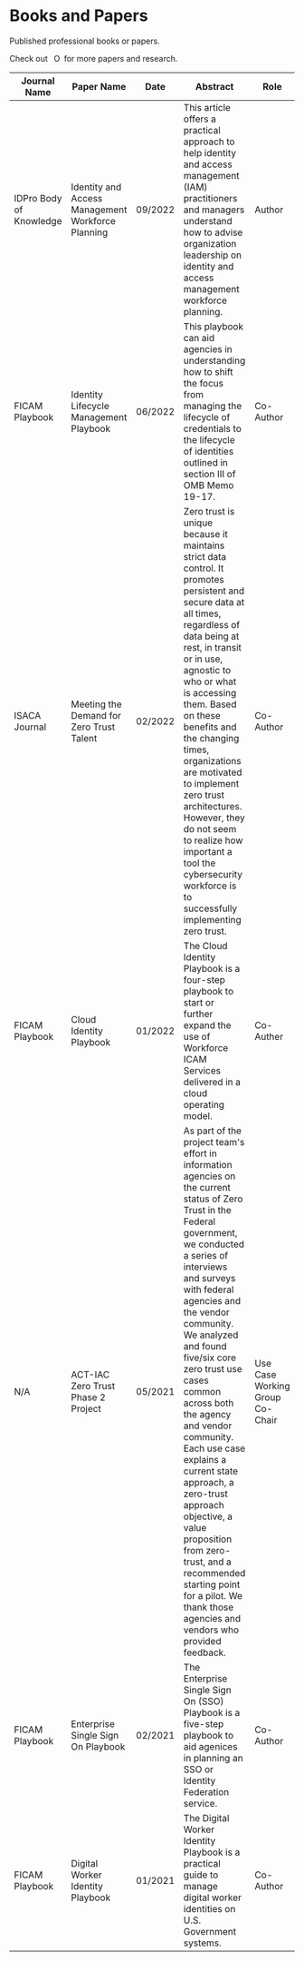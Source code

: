 # Books and Papers

Published professional books or papers. 

Check out <img src="https://orcid.org/sites/default/files/images/orcid_16x16.png" style="width: 1em; margin-inline-start: 0.5em" alt="ORCID iD icon" href="https://orcid.org/0000-0001-9543-9013" target="_blank" rel="noopener noreferrer"> for more papers and research.

| Journal Name    | Paper Name       | Date | Abstract          | Role  | Published Link |
| --------------- | ---------------- | ---- | ----------------- | ----- | --------------- |
| IDPro Body of Knowledge | Identity and Access Management Workforce Planning | 09/2022 | This article offers a practical approach to help identity and access management (IAM) practitioners and managers understand how to advise organization leadership on identity and access management workforce planning.  | Author | [Website](https://doi.org/10.55621/idpro.85){:target="_blank"}{:rel="noopener noreferrer"} |
| FICAM Playbook | Identity Lifecycle Management Playbook | 06/2022 | This playbook can aid agencies in understanding how to shift the focus from managing the lifecycle of credentials to the lifecycle of identities outlined in section III of OMB Memo 19-17. | Co-Author | [Website](https://playbooks.idmanagement.gov/playbooks/ilm/){:target="_blank"}{:rel="noopener noreferrer"} |
| ISACA Journal | Meeting the Demand for Zero Trust Talent | 02/2022 | Zero trust is unique because it maintains strict data control. It promotes persistent and secure data at all times, regardless of data being at rest, in transit or in use, agnostic to who or what is accessing them. Based on these benefits and the changing times, organizations are motivated to implement zero trust architectures. However, they do not seem to realize how important a tool the cybersecurity workforce is to successfully implementing zero trust. | Co-Author | [ISACA Journal](https://www.isaca.org/resources/isaca-journal/issues/2022/volume-3/meeting-the-demand-for-zero-trust-talent){:target="_blank"}{:rel="noopener noreferrer"} |
| FICAM Playbook | Cloud Identity Playbook | 01/2022 | The Cloud Identity Playbook is a four-step playbook to start or further expand the use of Workforce ICAM Services delivered in a cloud operating model. | Co-Auther | [Website](https://playbooks.idmanagement.gov/playbooks/cloud/){:target="_blank"}{:rel="noopener noreferrer"} |
| N/A | ACT-IAC Zero Trust Phase 2 Project | 05/2021 | As part of the project team's effort in information agencies on the current status of Zero Trust in the Federal government, we conducted a series of interviews and surveys with federal agencies and the vendor community. We analyzed and found five/six core zero trust use cases common across both the agency and vendor community. Each use case explains a current state approach, a zero-trust approach objective, a value proposition from zero-trust, and a recommended starting point for a pilot. We thank those agencies and vendors who provided feedback. | Use Case Working Group Co-Chair | 1. [Zero Trust Report](https://www.actiac.org/document/zero-trust-report-lessons-learned-vendor-and-partner-research){:target="_blank"}{:rel="noopener noreferrer"}<br> 2. [Use Case Report](https://www.actiac.org/page/zero-trust-project-use-cases){:target="_blank"}{:rel="noopener noreferrer"} |
| FICAM Playbook | Enterprise Single Sign On Playbook | 02/2021 | The Enterprise Single Sign On (SSO) Playbook is a five-step playbook to aid agenices in planning an SSO or Identity Federation service. | Co-Author | [Website](https://playbooks.idmanagement.gov/playbooks/){:target="_blank"}{:rel="noopener noreferrer"} |
| FICAM Playbook | Digital Worker Identity Playbook | 01/2021 | The Digital Worker Identity Playbook is a practical guide to manage digital worker identities on U.S. Government systems. | Co-Author | [Website](https://playbooks.idmanagement.gov/playbooks/){:target="_blank"}{:rel="noopener noreferrer"} |
